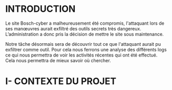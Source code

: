 
# INTRODUCTION

Le site Bosch-cyber a malheureusement été compromis, l'attaquant lors de ses manœuvres 
aurait exfiltré des outils secrets très dangereux. L’administration a donc pris la 
décision de mettre le site sous maintenance. 

Notre tâche désormais sera de découvrir tout ce que l'attaquant aurait pu exfiltrer 
comme outil. Pour cela nous ferrons une analyse des différents logs ce qui nous 
permettra de voir les activités récentes qui ont été effectué. Cela nous permettra de 
mieux savoir où chercher.


# I- CONTEXTE DU PROJET



